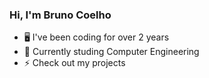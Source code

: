 ### Hi, I'm Bruno Coelho 

- 🖥️ I've been coding for over 2 years
- :blue_book: Currently studing Computer Engineering
- :zap: Check out my projects


